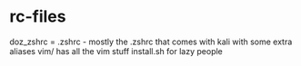 # rc-files
doz_zshrc = .zshrc - mostly the .zshrc that comes with kali with some extra aliases
vim/ has all the vim stuff 
install.sh for lazy people

